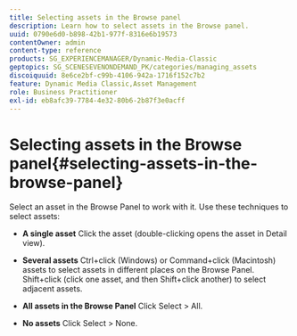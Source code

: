 ```yaml
---
title: Selecting assets in the Browse panel
description: Learn how to select assets in the Browse panel.
uuid: 0790e6d0-b898-42b1-977f-8316e6b19573
contentOwner: admin
content-type: reference
products: SG_EXPERIENCEMANAGER/Dynamic-Media-Classic
geptopics: SG_SCENESEVENONDEMAND_PK/categories/managing_assets
discoiquuid: 8e6ce2bf-c99b-4106-942a-1716f152c7b2
feature: Dynamic Media Classic,Asset Management
role: Business Practitioner
exl-id: eb8afc39-7784-4e32-80b6-2b87f3e0acff
---
```

# Selecting assets in the Browse panel{#selecting-assets-in-the-browse-panel}

Select an asset in the Browse Panel to work with it. Use these techniques to select assets:

* **A single asset**
Click the asset (double-clicking opens the asset in Detail view).

* **Several assets**
Ctrl+click (Windows) or Command+click (Macintosh) assets to select assets in different places on the Browse Panel. Shift+click (click one asset, and then Shift+click another) to select adjacent assets.

* **All assets in the Browse Panel**
Click Select > All.

* **No assets**
Click Select > None.

